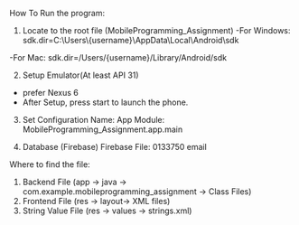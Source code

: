 How To Run the program:
1. Locate to the root file (MobileProgramming_Assignment)
-For Windows:
sdk.dir=C:\\Users\\{username}\\AppData\\Local\\Android\\sdk

-For Mac:
sdk.dir=/Users/{username}/Library/Android/sdk

2. Setup Emulator(At least API 31) 
- prefer Nexus 6
- After Setup, press start to launch the phone.

3. Set Configuration
Name: App
Module: MobileProgramming_Assignment.app.main

4. Database (Firebase)
Firebase File: 0133750 email

Where to find the file:
1. Backend  File (app -> java -> com.example.mobileprogramming_assignment -> Class Files)
2. Frontend File (res -> layout-> XML files)
3. String Value File (res -> values -> strings.xml)


